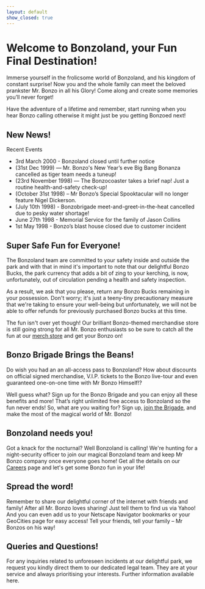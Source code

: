 ```yaml
---
layout: default
show_closed: true
---
```


# Welcome to Bonzoland, your Fun Final Destination!

Immerse yourself in the frolicsome world of Bonzoland, and his kingdom of constant surprise! Now you and the whole family can meet the beloved prankster Mr. Bonzo in all his Glory! Come along and create some memories you’ll never forget!

Have the adventure of a lifetime and remember, start running when you hear Bonzo calling otherwise it might just be you getting Bonzoed next!

## New News!

Recent Events

- 3rd March 2000		- Bonzoland closed until further notice 	
- (31st Dec 1999) 	— Mr. Bonzo's New Year’s eve Big Bang Bonanza cancelled as tiger team needs a tuneup! 
- (23rd November 1998) 	— The Bonzocoaster takes a brief nap! Just a routine health-and-safety check-up!
- (October 31st 1998) 	– Mr Bonzo’s Special Spooktacular will no longer feature Nigel Dickerson.
- (July 10th 1998) 		- Bonzobrigade meet-and-greet-in-the-heat cancelled due to pesky water shortage!
- June 27th 1998		- Memorial Service for the family of Jason Collins
- 1st May 1998		- Bonzo’s blast house closed due to customer incident

## Super Safe Fun for Everyone!

The Bonzoland team are committed to your safety inside and outside the park and with that in mind it's important to note that our delightful Bonzo Bucks, the park currency that adds a bit of zing to your kerching, is now, unfortunately, out of circulation pending a health and safety inspection.

As a result, we ask that you please, return any Bonzo Bucks remaining in your possession. Don't worry; it's just a teeny-tiny precautionary measure that we're taking to ensure your well-being but unfortunately, we will not be able to offer refunds for previously purchased Bonzo bucks at this time.

The fun isn't over yet though! Our brilliant Bonzo-themed merchandise store is still going strong for all Mr. Bonzo enthusiasts so be sure to catch all the fun at our [merch store](https://bonzobazaar.co.uk) and get your Bonzo on!

## Bonzo Brigade Brings the Beans!

Do wish you had an an all-access pass to Bonzoland? How about discounts on official signed merchandise, V.I.P. tickets to the Bonzo live-tour and even guaranteed one-on-one time with Mr Bonzo Himself!?

Well guess what? Sign up for the Bonzo Brigade and you can enjoy all these benefits and more! That’s right unlimited free access to Bonzoland so the fun never ends! So, what are you waiting for? Sign up, [join the Brigade](/join-the-brigade.html), and make the most of the magical world of Mr. Bonzo!

## Bonzoland needs you!

Got a knack for the nocturnal? Well Bonzoland is calling! We're hunting for a night-security officer to join our magical Bonzoland team and keep Mr Bonzo company once everyone goes home! Get all the details on our [Careers](/careers.html) page and let's get some Bonzo fun in your life!

## Spread the word!

Remember to share our delightful corner of the internet with friends and family! After all Mr. Bonzo loves sharing! Just tell them to find us via Yahoo! And you can even add us to your Netscape Navigator bookmarks or your GeoCities page for easy access! Tell your friends, tell your family – Mr Bonzos on his way!

## Queries and Questions!
For any inquiries related to unforeseen incidents at our delightful park, we request you kindly direct them to our dedicated legal team. They are at your service and always prioritising your interests. Further information available here.
